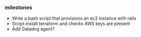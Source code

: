 
### milestones

* Write a bash script that provisions an ec2 instance with rails
* Script install terraform and checks AWS keys are present
* Add Datadog agent?
